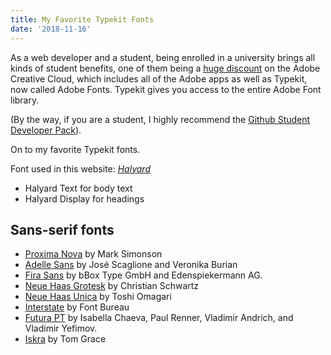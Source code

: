 ```yaml
---
title: My Favorite Typekit Fonts
date: '2018-11-16'
---
```


As a web developer and a student, being enrolled in a university brings all kinds of student benefits, one of them being a [huge discount](https://www.adobe.com/creativecloud/plans.html) on the Adobe Creative Cloud, which includes all of the Adobe apps as well as Typekit, now called Adobe Fonts.  Typekit gives you access to the entire Adobe Font library.

(By the way, if you are a student, I highly recommend the [Github Student Developer Pack](https://education.github.com/pack)).

On to my favorite Typekit fonts. 

Font used in this website: [*Halyard*](https://fonts.adobe.com/fonts/halyard)
 - Halyard Text for body text
 - Halyard Display for headings

## Sans-serif fonts
 - [Proxima Nova](https://fonts.adobe.com/fonts/proxima-nova) by Mark Simonson
 - [Adelle Sans](https://fonts.adobe.com/fonts/adelle-sans) by José Scaglione and Veronika Burian
 - [Fira Sans](https://fonts.adobe.com/fonts/fira-sans) by bBox Type GmbH and Edenspiekermann AG. 
 - [Neue Haas Grotesk](https://fonts.adobe.com/fonts/neue-haas-grotesk) by Christian Schwartz
 - [Neue Haas Unica](https://fonts.adobe.com/fonts/neue-haas-unica) by Toshi Omagari
 - [Interstate](https://fonts.adobe.com/fonts/interstate) by Font Bureau
 - [Futura PT](https://fonts.adobe.com/fonts/futura-pt) by Isabella Chaeva, Paul Renner, Vladimir Andrich, and Vladimir Yefimov.
 - [Iskra](https://fonts.adobe.com/fonts/iskra) by Tom Grace